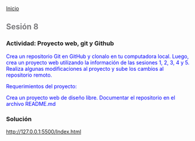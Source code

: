 <!-- No borrar o modificar -->
[Inicio](./index.md)

## Sesión 8 


### Actividad: Proyecto web, git y Github

  Crea un repositorio Git en GitHub y clonalo en tu computadora local. Luego, crea un proyecto web utilizando la información de las sesiones 1, 2, 3, 4 y 5. Realiza algunas modificaciones al proyecto y sube los cambios al repositorio remoto.

  Requerimientos del proyecto:

  Crea un proyecto web de diseño libre.
  Documentar el repositorio en el archivo README.md

### Solución

http://127.0.0.1:5500/Index.html

<!DOCTYPE html>
<html>

<head>
    <title>Etiquetas Multimedia HTML5</title>
    <style>
        h1 {
            color: red;
        }

        body {
            font-family: Arial, sans-serif;
        }

        header {
            background-color: #1a242b;
            color: white;
            padding: 20px;
            text-align: center;
        }

        section {
            border: 1px solid #ddd;
            padding: 20px;
            margin-bottom: 20px;
            
        }

        h2 {
            color: rgb(124, 124, 126);
        }

        footer {
            background-color: #333;
            color: white;
            padding: 20px;
            text-align: center;
        }

        p {
            color: blue;
        }

        /* Estilo para los párrafos dentro del div */
        .contenedor p {
        color: gray; /* Cambiar el color del texto a gris */
        }

    </style>
</head>

<body>

    <div class="contenedor"></div>
    <section class="centrar-contenido">
    <header>
        <h1>VEGETA</h1>
        <h3>PRINCIPE DE LOS SAIYAJIN</h3>
    </header>

    <section>

        <h1>Quien es vegeta?</h1>


        <p>Vegeta es el príncipe de una raza guerrera extraterrestre conocida como los Saiyajin. Es extremadamente
            arrogante, orgulloso y trabajador; constantemente se refiere a su herencia y estatus real a lo largo de la
            serie. Cree que debe ser considerado como el luchador más fuerte del Universo y se obsesiona con superar a
            Goku después de perder su primera batalla con Los Guerreros Z. Tras la muerte de Freezer, Vegeta se une más
            tarde a los héroes para frustrar amenazas mayores al universo, sobre todo Cell, Majin Buu, Beerus, Zamasu y
            Broly. A lo largo de la serie, el papel de Vegeta cambia de villano a antihéroe y luego como uno de los
            héroes, sin dejar de ser un rival de Goku.
        </p>
        <br>
        <br>
        <br>


        <img src="vegeta.jpg" style="border: 5px solid black; alt=" 300" width="300"">
    


        <h1>Cual es la familia de vegeta?</h1>


        <p>La familia de vegeta esta conformada por Rey Vegeta (padre), Tarble (hermano), Gure (cuñada), Bulma (esposa), Trunks (hijo),
           Bra (hija), Dr. Brief (suegro), Bikini Briefs (suegra), Tights (cuñada), Vegeta Jr. (tataranieto).
            <a href=" https://es.wikipedia.org/wiki/Vegeta" target="_blank">mas informacion</a>
        </p>
        <br>
        <br>
        <br>


        <img src="Familia de Vegeta.jpg" alt="Familia de vegeta" width="300">


        <h1>. Cinco situaciones atípicas de Vegeta en el anime Dragon Ball Super</h1>

        <p>El príncipe saiyajin Vegeta, proveniente de un extinto planeta homónimo, es uno de los personajes más
            populares del mayor universo de ficción creado por Akira Toriyama. Desde su primera aparición en los
            capítulos iniciales de la serie Dragon Ball Z (1989 – 1996), este personaje se ha convertido en uno de los
            favoritos de los fanes.

            Aunque debutó como enemigo de Goku y sus compañeros de batalla, al igual que ha sucedido con gran parte de
            los secundarios habituales de la historia de este manga, Vegeta terminó por cambiar de bando, acabó luchando
            a favor de las fuerzas el bien y hasta formó una familia con su esposa Bulma y sus hijos Trunks y Bra. No
            obstante, sigue siendo tan orgulloso como corresponde a todo un príncipe de los saiyaines, cuyas mayores
            pasiones son ser el guerrero más fuerte del universo y la comida.

            No obstante, a lo largo de la serie Dragon Ball Super (2015 – 2018), hemos visto un total de cinco ocasiones
            en las que Vegeta no ha tenido más remedio que dejar de lado su orgullo y llevar a cabo comportamientos nada
            habituales en él, tal y como se demuestra en la lista que puedes leer a continuación.
        </p>
        <br>
        <br>
        <br>


        <h1>Transformaciones de vegeta</h1>
        <!-- Esta pagina de internet esta creada para solucionar tareas que en el momento la gente no pueda realizar -->


        <p>Vegeta es uno de los pocos personajes de Dragon Ball igual de queridos que Goku, su protagonista. Esto se
            debe, en parte, a la personalidad rebelde e impulsiva de Vegeta (tan atrayentes son los chicos malos), y por
            otro lado al buen desarrollo que ha tenido el personaje desde que fue introducido en la serie. En este
            sentido, uno de los aspectos más interesantes del Príncipe de los Saiyajin es la enorme cantidad de power
            ups a los que tiene acceso, y a continuación te mostraremos todas las transformaciones oficiales del rival
            #1 de Kakaroto.

            <br>
            <br>
            <br>

            <strong>Estado base</strong>

            El estado base de Vegeta es del que parten todas las transformaciones de este guerrero. A lo largo de todo
            Dragon Ball hemos podido advertir cómo el poder de este saiyajin no ha permanecido estático en este estado,
            sino que ha crecido conforme el paso de los años y el aprendizaje dado tanto en las victorias como en las
            derrotas. Claro, también han sido importantes los constantes entrenamientos que no han permitido que el
            poder de Vegeta decaiga.

            <br>
            <br>
            <br>


            <strong>Ozaru</strong>

            Al tratarse de un miembro de la raza saiyajin, Vegeta nació como todos sus congéneres con la habilidad que
            le permite transformarse en un mono gigante. En el planeta Vegeta a esta transformación era nombrada como
            Ozaru, y se caracteriza más que nada por su enorme poder destructivo. Claro: este estado no podía ser
            invulnerable, y una de sus mayores debilidades es su cola.

            <br>
            <br>
            <br>

            <strong>Super Saiyajin</strong>
            
            Vegeta, al igual que Goku, es capaz de transformarse en el poderoso Super Saiyajin. Este estado lo pudo
            alcanzar el padre de Trunks gracias a la furia que invadió su corazón fruto de la frustración en su fallida
            incursión en el Planeta Nameku, durante la Saga de Freezer. Transformado de esta manera, Vegeta es capaz de
            almacenar todo su poder en su cuerpo, agradando su musculatura y su fuerza, pero en detrimento de su
            agilidad. La mayoría de los entusiastas de Dragon Ball aún recordamos que como Super Saiyajin este personaje
            le dio una épica paliza a Cell.
        
        </p>
        <br>
        <br>
        <br>

    </section>


   

  <footer>
        <p><i><strong>Fernando Sánchez Arenas</strong></i></p> <!-- Futuro programador con ayuda de Dios -->
        <br>
        <br>
        CESDE
        <br>
        <br>
        &copy;2023
    </footer>

</body>


</html>







